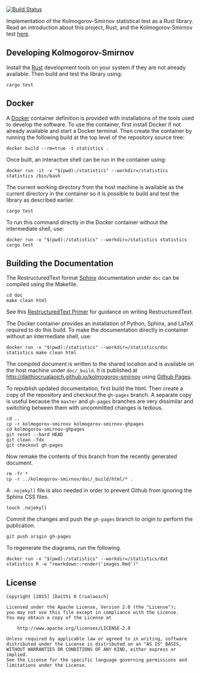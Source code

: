 [![Build Status](https://travis-ci.org/daithiocrualaoich/kolmogorov-smirnov.svg?branch=master)](https://travis-ci.org/daithiocrualaoich/kolmogorov-smirnov)

Implementation of the Kolmogorov-Smirnov statistical test as a Rust library.
Read an introduction about this project, Rust, and the Kolmogorov-Smirnov test
[here](http://daithiocrualaoich.github.io/kolmogorov-smirnov).


Developing Kolmogorov-Smirnov
-----------------------------
Install the [Rust] development tools on your system if they are not already
available. Then build and test the library using:

    cargo test

[Rust]: https://www.rust-lang.org


Docker
------
A [Docker] container definition is provided with installations of the tools
used to develop the software. To use the container, first install Docker if not
already available and start a Docker terminal. Then create the container by
running the following build at the top level of the repository source tree:

    docker build --rm=true -t statistics .

[Docker]: http://docker.io

Once built, an interactive shell can be run in the container using:

    docker run -it -v "$(pwd):/statistics" --workdir=/statistics statistics /bin/bash

The current working directory from the host machine is available as the current
directory in the container so it is possible to build and test the library as
described earlier.

    cargo test

To run this command directly in the Docker container without the intermediate
shell, use:

    docker run -v "$(pwd):/statistics" --workdir=/statistics statistics cargo test


Building the Documentation
--------------------------
The RestructuredText format [Sphinx] documentation under `doc` can be compiled
using the Makefile.

    cd doc
    make clean html

[Sphinx]: http://sphinx-doc.org

See this [RestructuredText Primer] for guidance on writing RestructuredText.

[RestructuredText Primer]: http://sphinx-doc.org/rest.html

The Docker container provides an installation of Python, Sphinx, and LaTeX
required to do this build. To make the documentation directly in container
without an intermediate shell, use:

    docker run -v "$(pwd):/statistics" --workdir=/statistics/doc statistics make clean html

The compiled document is written to the shared location and is available on the
host machine under `doc/_build`. It is published at
http://daithiocrualaoich.github.io/kolmogorov-smirnov using [Github Pages].

[Github Pages]: https://pages.github.com

To republish updated documentation, first build the html. Then create a copy of
the repository and checkout the `gh-pages` branch. A separate copy is useful
because the `master` and `gh-pages` branches are very dissimilar and switching
between them with uncommitted changes is tedious.

    cd ..
    cp -r kolmogorov-smirnov kolmogorov-smirnov-ghpages
    cd kolmogorov-smirnov-ghpages
    git reset --hard HEAD
    git clean -fdx
    git checkout gh-pages

Now remake the contents of this branch from the recently generated document.

    rm -fr *
    cp -r ../kolmogorov-smirnov/doc/_build/html/* .

A `.nojekyll` file is also needed in order to prevent Github from ignoring the
Sphinx CSS files.

    touch .nojekyll

Commit the changes and push the `gh-pages` branch to origin to perform the
publication.

    git push origin gh-pages

To regenerate the diagrams, run the following.

    docker run -v "$(pwd):/statistics" --workdir=/statistics/dat statistics R -e "rmarkdown::render('images.Rmd')"


License
-------

    Copyright [2015] [Daithi O Crualaoich]

    Licensed under the Apache License, Version 2.0 (the "License");
    you may not use this file except in compliance with the License.
    You may obtain a copy of the License at

        http://www.apache.org/licenses/LICENSE-2.0

    Unless required by applicable law or agreed to in writing, software
    distributed under the License is distributed on an "AS IS" BASIS,
    WITHOUT WARRANTIES OR CONDITIONS OF ANY KIND, either express or implied.
    See the License for the specific language governing permissions and
    limitations under the License.
